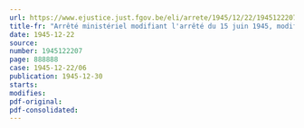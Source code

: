 ```yaml
---
url: https://www.ejustice.just.fgov.be/eli/arrete/1945/12/22/1945122207/justel
title-fr: "Arrêté ministériel modifiant l'arrêté du 15 juin 1945, modifié par les arrêtés des 22 septembre, 18 et 31 octobre 1945, portant réglementation de la distribution des combustibles (abrogé par AM 15-03-1948, art. 62)"
date: 1945-12-22
source:
number: 1945122207
page: 888888
case: 1945-12-22/06
publication: 1945-12-30
starts:
modifies:
pdf-original:
pdf-consolidated:
---
```


